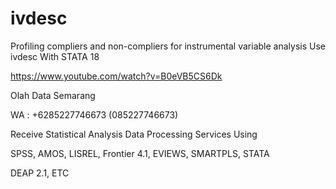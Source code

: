 # ivdesc
Profiling compliers and non-compliers for instrumental variable analysis Use ivdesc With STATA 18

https://www.youtube.com/watch?v=B0eVB5CS6Dk

Olah Data Semarang

WA : +6285227746673 (085227746673)

Receive Statistical Analysis Data Processing Services Using

SPSS, AMOS, LISREL, Frontier 4.1, EVIEWS, SMARTPLS, STATA

DEAP 2.1, ETC

